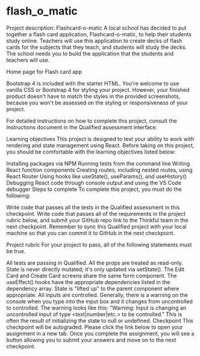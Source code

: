# flash_o_matic

Project description: Flashcard-o-matic
A local school has decided to put together a flash card application, Flashcard-o-matic, to help their students study online. Teachers will use this application to create decks of flash cards for the subjects that they teach, and students will study the decks. The school needs you to build the application that the students and teachers will use.

Home page for Flash card app

Bootstrap 4 is included with the starter HTML. You're welcome to use vanilla CSS or Bootstrap 4 for styling your project. However, your finished product doesn't have to match the styles in the provided screenshots, because you won't be assessed on the styling or responsiveness of your project.

For detailed instructions on how to complete this project, consult the Instructions document in the Qualified assessment interface.

Learning objectives
This project is designed to test your ability to work with rendering and state management using React. Before taking on this project, you should be comfortable with the learning objectives listed below:

Installing packages via NPM
Running tests from the command line
Writing React function components
Creating routes, including nested routes, using React Router
Using hooks like useState(), useParams(), and useHistory()
Debugging React code through console output and using the VS Code debugger
Steps to complete
To complete this project, you must do the following:

Write code that passes all the tests in the Qualified assessment in this checkpoint.
Write code that passes all of the requirements in the project rubric below, and submit your GitHub repo link to the Thinkful team in the next checkpoint.
Remember to sync this Qualified project with your local machine so that you can commit it to GitHub in the next checkpoint.

Project rubric
For your project to pass, all of the following statements must be true.

All tests are passing in Qualified.
All the props are treated as read-only.
State is never directly mutated; it's only updated via setState().
The Edit Card and Create Card screens share the same form component.
The useEffect() hooks have the appropriate dependencies listed in the dependency array.
State is "lifted up" to the parent component where appropriate.
All inputs are controlled. Generally, there is a warning on the console when you type into the input box and it changes from uncontrolled to controlled. The warning looks like this: "Warning: Input is changing an uncontrolled input of type <text|number|etc.> to be controlled." This is often the result of initializing the state to null or undefined.
Checkpoint
This checkpoint will be autograded. Please click the link below to open your assignment in a new tab. Once you complete the assignment, you will see a button allowing you to submit your answers and move on to the next checkpoint.
